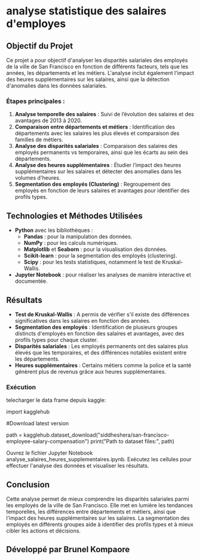 # analyse statistique des salaires d'employes

## Objectif du Projet

Ce projet a pour objectif d'analyser les disparités salariales des employés de la ville de San Francisco en fonction de différents facteurs, tels que les années, les départements et les métiers. L'analyse inclut également l'impact des heures supplémentaires sur les salaires, ainsi que la détection d'anomalies dans les données salariales.

### Étapes principales :
1. **Analyse temporelle des salaires** : Suivi de l’évolution des salaires et des avantages de 2013 à 2020.
2. **Comparaison entre départements et métiers** : Identification des départements avec les salaires les plus élevés et comparaison des familles de métiers.
3. **Analyse des disparités salariales** : Comparaison des salaires des employés permanents vs temporaires, ainsi que les écarts au sein des départements.
4. **Analyse des heures supplémentaires** : Étudier l’impact des heures supplémentaires sur les salaires et détecter des anomalies dans les volumes d'heures.
5. **Segmentation des employés (Clustering)** : Regroupement des employés en fonction de leurs salaires et avantages pour identifier des profils types.

## Technologies et Méthodes Utilisées

- **Python** avec les bibliothèques :
  - **Pandas** : pour la manipulation des données.
  - **NumPy** : pour les calculs numériques.
  - **Matplotlib** et **Seaborn** : pour la visualisation des données.
  - **Scikit-learn** : pour la segmentation des employés (clustering).
  - **Scipy** : pour les tests statistiques, notamment le test de Kruskal-Wallis.
- **Jupyter Notebook** : pour réaliser les analyses de manière interactive et documentée.

## Résultats

- **Test de Kruskal-Wallis** : A permis de vérifier s'il existe des différences significatives dans les salaires en fonction des années.
- **Segmentation des employés** : Identification de plusieurs groupes distincts d'employés en fonction des salaires et avantages, avec des profils types pour chaque cluster.
- **Disparités salariales** : Les employés permanents ont des salaires plus élevés que les temporaires, et des différences notables existent entre les départements.
- **Heures supplémentaires** : Certains métiers comme la police et la santé génèrent plus de revenus grâce aux heures supplémentaires.

### Exécution

telecharger le data frame depuis kaggle:

import kagglehub

#Download latest version

path = kagglehub.dataset_download("siddheshera/san-francisco-employee-salary-compensation")
print("Path to dataset files:", path)

Ouvrez le fichier Jupyter Notebook analyse_salaires_heures_supplementaires.ipynb.
Exécutez les cellules pour effectuer l'analyse des données et visualiser les résultats.

## Conclusion
Cette analyse permet de mieux comprendre les disparités salariales parmi les employés de la ville de San Francisco. Elle met en lumière les tendances temporelles, les différences entre départements et métiers, ainsi que l'impact des heures supplémentaires sur les salaires. La segmentation des employés en différents groupes aide à identifier des profils types et à mieux cibler les actions et décisions.

## Développé par Brunel Kompaore
